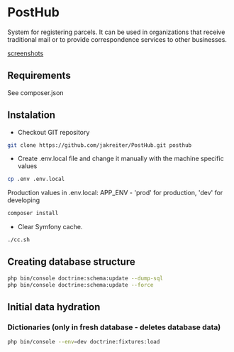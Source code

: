 # PostHub
System for registering parcels.
It can be used in organizations that receive traditional mail
or to provide correspondence services to other businesses.


[screenshots](docs/admin.md)

## Requirements
See composer.json

## Instalation
* Checkout GIT repository

```bash
git clone https://github.com/jakreiter/PostHub.git posthub
```


* Create .env.local file and change it manually with the machine specific values

```bash
cp .env .env.local
```

Production values in .env.local:
APP_ENV - 'prod' for production, 'dev' for developing


```bash
composer install
```

* Clear Symfony cache.

```bash
./cc.sh
```
## Creating database structure
 ```bash
php bin/console doctrine:schema:update --dump-sql
php bin/console doctrine:schema:update --force
 ```
## Initial data hydration
### Dictionaries (only in fresh database - deletes database data)
 ```bash
php bin/console --env=dev doctrine:fixtures:load
 ```
